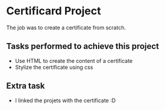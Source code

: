 # Certificard Project

The job was to create a certificate from scratch.

## Tasks performed to achieve this project

- Use HTML to create the content of a certificate
- Stylize the certificate using css

## Extra task

- I linked the projets with the certificate :D